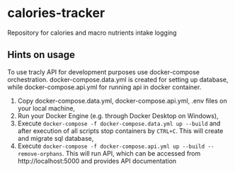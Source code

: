 # calories-tracker
Repository for calories and macro nutrients intake logging
## Hints on usage
To use tracly API for development purposes use docker-compose orchestration. 
docker-compose.data.yml is created for setting up database, while docker-compose.api.yml for running api in docker container.

1. Copy docker-compose.data.yml, docker-compose.api.yml, .env files on your local machine,
2. Run your Docker Engine (e.g. through Docker Desktop on Windows),
3. Execute `docker-compose -f docker-compose.data.yml up --build` and after execution of all scripts stop containers by `CTRL+C`. This will create and migrate sql database, 
4. Execute `docker-compose -f docker-compose.api.yml up --build --remove-orphans`. This will run API, which can be accessed from http://localhost:5000 and provides API documentation
